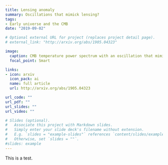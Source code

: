 ```yaml
---
title: Lensing anomaly
summary: Oscillations that mimick lensing?
tags:
- Early universe and the CMB
date: "2019-09-02"

# Optional external URL for project (replaces project detail page).
# external_link: "http://arxiv.org/abs/1905.04323"

image:
  caption: CMB temperature power spectrum with an oscillation that mimicks the effect of lensing
  focal_point: Smart

links:
- icon: arxiv
  icon_pack: ai
  name: full article
  url: http://arxiv.org/abs/1905.04323

url_code: ""
url_pdf: ""
url_slides: ""
url_video: ""

# Slides (optional).
#   Associate this project with Markdown slides.
#   Simply enter your slide deck's filename without extension.
#   E.g. `slides = "example-slides"` references `content/slides/example-slides.md`.
#   Otherwise, set `slides = ""`.
#slides: example
---
```

This is a test.